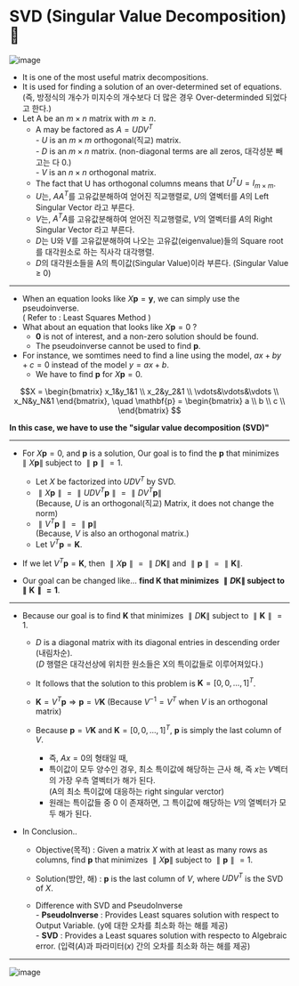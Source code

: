 # SVD (Singular Value Decomposition) 📒

![image](https://user-images.githubusercontent.com/60316325/231943786-a65eba04-4671-40ba-be0a-e2e7ba9b82ee.png)

* It is one of  the most useful matrix decompositions.
* It is used for finding a solution of an over-determined set of equations.<br>
(즉, 방정식의 개수가 미지수의 개수보다 더 많은 경우 Over-determinded 되었다고 한다.)
* Let A be an $m\times n$ matrix with $m\ge n$.
    * A may be factored as $A = UDV^T$ <br>
        \- $U$ is an $m\times m$ orthogonal(직교) matrix.<br>
        \- $D$ is an $m\times n$ matrix. (non-diagonal terms are all zeros, 대각성분 빼고는 다 0.)<br>
        \- $V$ is an $n\times n$ orthogonal matrix.<br>
    * The fact that U has orthogonal columns means that $U^TU = I_{m\times m}$. 
    * $U$는, $AA^T$를 고유값분해하여 얻어진 직교행렬로, $U$의 열벡터를 $A$의 Left Singular Vector 라고 부른다. 
    * $V$는, $A^TA$를 고유값분해하여 얻어진 직교행렬로, $V$의 열벡터를 $A$의 Right Singular Vector 라고 부른다. 
    * $D$는 U와 V를 고유값분해하여 나오는 고유값(eigenvalue)들의 Square root를 대각원소로 하는 직사각 대각행렬.
    * $D$의 대각원소들을 A의 특이값(Singular Value)이라 부른다. (Singular Value $\ge$ 0) <br>

---

* When an equation looks like $X\mathbf{p} = \mathbf{y}$, we can simply use the pseudoinverse. <br>
( Refer to : Least Squares Method )
* What about an equation that looks like $X\mathbf{p} = 0$ ? <br>
  * $\mathbf{0}$ is not of interest, and a non-zero solution should be found.<br>
  * The pseudoinverse cannot be used to find $\mathbf{p}$. <br>
* For instance, we somtimes need to find a line using the model, $ax+by+c = 0$ instead of the model $y=ax+b$.
  * We have to find $\mathbf{p}$ for $X\mathbf{p} = 0$.
  
$$X =
\begin{bmatrix} 
x_1&y_1&1 \\ 
x_2&y_2&1 \\ 
\vdots&\vdots&\vdots \\ 
x_N&y_N&1 \end{bmatrix}, \quad
\mathbf{p} = 
\begin{bmatrix} 
a \\
b \\
c \\
\end{bmatrix}
$$

**In this case, we have to use the "sigular value decomposition (SVD)"**

---

* For $X\mathbf{p} = 0$, and $\mathbf{p}$ is a solution, Our goal is to find the $\mathbf{p}$ that minimizes $\parallel X\mathbf{p}\parallel$ subject to $\parallel \mathbf{p}\parallel = 1$.

  * Let $X$ be factorized into $UDV^T$ by SVD.
  * $\parallel X\mathbf{p}\parallel = \parallel UDV^T\mathbf{p}\parallel = \parallel DV^T\mathbf{p}\parallel$ <br>
  (Because, $U$ is an orthogonal(직교) Matrix, it does not change the norm) <br>
  * $\parallel V^T\mathbf{p}\parallel = \parallel \mathbf{p}\parallel$ <br>
  (Because, $V$ is also an orthogonal matrix.)<br>
  * Let $V^T\mathbf{p} = \mathbf{K}$.
  
* If we let $V^T\mathbf{p} = \mathbf{K}$, then $\parallel X\mathbf{p}\parallel = \parallel D\mathbf{K}\parallel$ and $\parallel \mathbf{p}\parallel = \parallel \mathbf{K}\parallel$.
* Our goal can be changed like... **find $\mathbf{K}$ that minimizes $\parallel D\mathbf{K}\parallel$ subject to $\parallel \mathbf{K}\parallel = 1$**.

---

* Because our goal is to find $\mathbf{K}$ that minimizes $\parallel D\mathbf{K}\parallel$ subject to $\parallel \mathbf{K}\parallel = 1$.
  * $D$ is a diagonal matrix with its diagonal entries in descending order (내림차순). <br>
  ($D$ 행렬은 대각선상에 위치한 원소들은 X의 특이값들로 이루어져있다.)
  * It follows that the solution to this problem is $\mathbf{K} = [0, 0, ..., 1]^T$.
  * $\mathbf{K} = V^T\mathbf{p} \Rightarrow \mathbf{p} = V\mathbf{K}$ (Because $V^{-1} = V^T$ when $V$ is an orthogonal matrix)
  * Because $\mathbf{p} = V\mathbf{K}$ and $\mathbf{K} = [0, 0, ..., 1]^T$, $\mathbf{p}$ is simply the last column of $V$.
  
    * 즉, $Ax = 0$의 형태일 때, 
    * 특이값이 모두 양수인 경우, 최소 특이값에 해당하는 근사 해, 즉 $x$는 $V$벡터의 가장 우측 열벡터가 해가 된다. <br>(A의 최소 특이값에 대응하는 right singular verctor)
    * 원래는 특이값들 중 0 이 존재하면, 그 특이값에 해당하는 $V$의 열벡터가 모두 해가 된다.
  
* In Conclusion..
  * Objective(목적) : Given a matrix $X$ with at least as many rows as columns, find $\mathbf{p}$ that minimizes $\parallel X\mathbf{p}\parallel$ subject to $\parallel \mathbf{p}\parallel = 1$. 
  * Solution(방안, 해) : $\mathbf{p}$ is the last column of $V$, where $UDV^T$ is the SVD of $X$.
  
  * Difference with SVD and PseudoInverse <br>
  \- **PseudoInverse** : Provides Least squares solution with respect to Output Variable. (y에 대한 오차를 최소화 하는 해를 제공) <br>
  \- **SVD** : Provides a Least squares solution with respecto to Algebraic error. (입력($A$)과 파라미터($x$) 간의 오차를 최소화 하는 해를 제공)

---
  
![image](https://user-images.githubusercontent.com/60316325/232276716-c9410880-ef28-46f3-afa1-9e91977b1423.png)

